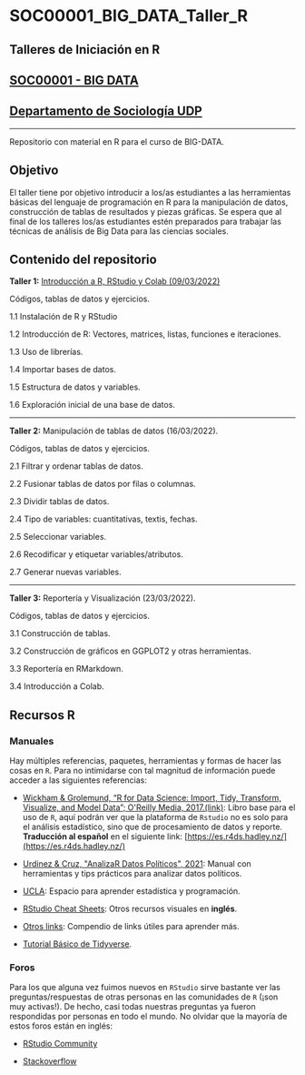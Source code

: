 # SOC00001_BIG_DATA_Taller_R

## Talleres de Iniciación en R

## [SOC00001 - BIG DATA](https://naimbro.github.io/programa_udp_2022.html)

## [Departamento de Sociología UDP](https://socialesehistoria.udp.cl/carreras/sociologia/)

---

Repositorio con material en R para el curso de BIG-DATA. 

## Objetivo

El taller tiene por objetivo introducir a los/as estudiantes a las herramientas básicas del lenguaje de programación en R para la manipulación de datos, construcción de tablas de resultados y piezas gráficas. Se espera que al final de los talleres los/as estudiantes estén preparados para trabajar las técnicas de análisis de Big Data para las ciencias sociales.

## Contenido del repositorio

**Taller 1:** [Introducción a R, RStudio y Colab (09/03/2022)](https://github.com/JDConejeros/SOC00001_BIG_DATA_Taller_R/tree/main/Taller%201) 

Códigos, tablas de datos y ejercicios.

1.1 Instalación de R y RStudio

1.2 Introducción de R: Vectores, matrices, listas, funciones e iteraciones.

1.3 Uso de librerías.

1.4 Importar bases de datos.

1.5 Estructura de datos y variables.

1.6 Exploración inicial de una base de datos.

---

**Taller 2:** Manipulación de tablas de datos (16/03/2022). 

Códigos, tablas de datos y ejercicios.

2.1 Filtrar y ordenar tablas de datos.

2.2 Fusionar tablas de datos por filas o columnas.

2.3 Dividir tablas de datos.

2.4 Tipo de variables: cuantitativas, textis, fechas. 

2.5 Seleccionar variables.

2.6 Recodificar y etiquetar variables/atributos. 

2.7 Generar nuevas variables.

---

**Taller 3:** Reportería y Visualización (23/03/2022). 

Códigos, tablas de datos y ejercicios.

3.1 Construcción de tablas.

3.2 Construcción de gráficos en GGPLOT2 y otras herramientas.

3.3 Reportería en RMarkdown.

3.4 Introducción a Colab.


## Recursos R

### Manuales 

Hay múltiples referencias, paquetes, herramientas y formas de hacer las cosas en `R`. Para no intimidarse con tal magnitud de información puede acceder a las siguientes referencias:

- [Wickham & Grolemund, “R for Data Science: Import, Tidy, Transform, Visualize, and Model Data”; O'Reilly Media, 2017.(link)](https://r4ds.had.co.nz/index.html): Libro base para el uso de `R`, aquí podrán ver que la plataforma de `Rstudio` no es solo para el análisis estadístico, sino que de procesamiento de datos y reporte. **Traducción al español** en el siguiente link: [https://es.r4ds.hadley.nz/](https://es.r4ds.hadley.nz/)

- [Urdinez & Cruz, "AnalizaR Datos Políticos", 2021](https://arcruz0.github.io/libroadp/index.html): Manual con herramientas y tips prácticos para analizar datos políticos.

- [UCLA](https://stats.idre.ucla.edu/r/): Espacio para aprender estadística y programación.

- [RStudio Cheat Sheets](https://www.rstudio.com/resources/cheatsheets/#ide): Otros recursos visuales en **inglés**.

- [Otros links](https://www.lecy.info/r-for-public-policy): Compendio de links útiles para aprender más.

- [Tutorial Básico de Tidyverse](https://anderfernandez.com/blog/tutorial-dplyr/?utm_source=es&utm_medium=email).

### Foros

Para los que alguna vez fuimos nuevos en `RStudio` sirve bastante ver las preguntas/respuestas de otras personas en las comunidades de `R` (¡son muy activas!). De hecho, casi todas nuestras preguntas ya fueron respondidas por personas en todo el mundo. No olvidar que la mayoría de estos foros están en inglés: 

- [RStudio Community](https://community.rstudio.com/)

- [Stackoverflow](https://stackoverflow.com/questions/tagged/r)
